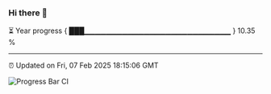### Hi there 👋

⏳ Year progress { ███▁▁▁▁▁▁▁▁▁▁▁▁▁▁▁▁▁▁▁▁▁▁▁▁▁▁▁ } 10.35 %

---

⏰ Updated on Fri, 07 Feb 2025 18:15:06 GMT

![Progress Bar CI](https://github.com/code-lakshay/GitHub-Actions-Demo/workflows/Progress%20Bar%20CI/badge.svg)
